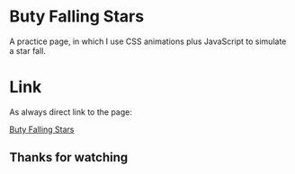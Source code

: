 # Buty Falling Stars

A practice page, in which I use CSS animations plus JavaScript to simulate a star fall.

# Link

As always direct link to the page:

[Buty Falling Stars](https://buty06.github.io/falling-stars/)

## Thanks for watching